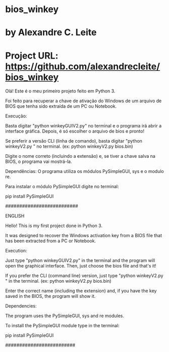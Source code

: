 # bios_winkey
# by Alexandre C. Leite
# Project URL: https://github.com/alexandrecleite/bios_winkey

Olá! Este é o meu primeiro projeto feito em Python 3.

Foi feito para recuperar a chave de ativação do Windows de um arquivo de BIOS que tenha sido extraída de um PC ou Notebook.

Execução:

Basta digitar "python winkeyGUIV2.py" no terminal e o programa irá abrir a interface gráfica. Depois, é só escolher o arquivo de bios e pronto!

Se preferir a versão CLI (linha de comando), basta digitar "python winkeyV2.py <arquivo>" no terminal. (ex: python winkeyV2.py bios.bin)

Digite o nome correto (incluindo a extensão) e, se tiver a chave salva na BIOS, o programa vai mostrá-la.



Dependências:
O programa utiliza os módulos PySimpleGUI, sys e o modulo re.

Para instalar o módulo PySimpleGUI digite no terminal:

pip install PySimpleGUI


##########################


ENGLISH

Hello! This is my first project done in Python 3.

It was designed to recover the Windows activation key from a BIOS file that has been extracted from a PC or Notebook.


Execution:

Just type "python winkeyGUIV2.py" in the terminal and the program will open the graphical interface. Then, just choose the bios file and that's it!

If you prefer the CLI (command line) version, just type "python winkeyV2.py <file>" in the terminal. (ex: python winkeyV2.py bios.bin)

Enter the correct name (including the extension) and, if you have the key saved in the BIOS, the program will show it.



Dependencies:

The program uses the PySimpleGUI, sys and re modules.

To install the PySimpleGUI module type in the terminal:

pip install PySimpleGUI


#########################

